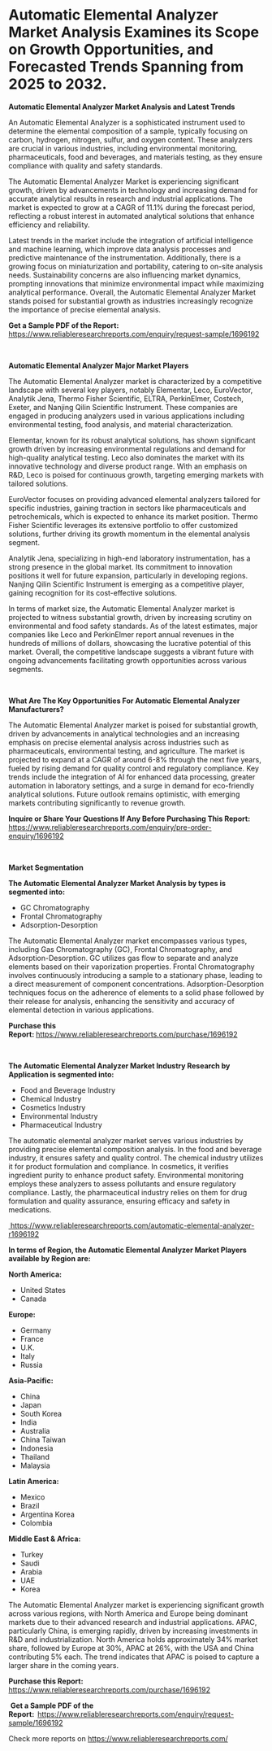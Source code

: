 <p><h1>Automatic Elemental Analyzer Market Analysis Examines its Scope on Growth Opportunities, and Forecasted Trends Spanning from 2025 to 2032.</h1></p><p><strong>Automatic Elemental Analyzer Market Analysis and Latest Trends</strong></p>
<p><p>An Automatic Elemental Analyzer is a sophisticated instrument used to determine the elemental composition of a sample, typically focusing on carbon, hydrogen, nitrogen, sulfur, and oxygen content. These analyzers are crucial in various industries, including environmental monitoring, pharmaceuticals, food and beverages, and materials testing, as they ensure compliance with quality and safety standards.</p><p>The Automatic Elemental Analyzer Market is experiencing significant growth, driven by advancements in technology and increasing demand for accurate analytical results in research and industrial applications. The market is expected to grow at a CAGR of 11.1% during the forecast period, reflecting a robust interest in automated analytical solutions that enhance efficiency and reliability.</p><p>Latest trends in the market include the integration of artificial intelligence and machine learning, which improve data analysis processes and predictive maintenance of the instrumentation. Additionally, there is a growing focus on miniaturization and portability, catering to on-site analysis needs. Sustainability concerns are also influencing market dynamics, prompting innovations that minimize environmental impact while maximizing analytical performance. Overall, the Automatic Elemental Analyzer Market stands poised for substantial growth as industries increasingly recognize the importance of precise elemental analysis.</p></p>
<p><strong>Get a Sample PDF of the Report:&nbsp;</strong> <a href="https://www.reliableresearchreports.com/enquiry/request-sample/1696192?utm_campaign=2809&utm_medium=2&utm_source=Github&utm_content=ia&utm_term=27032025&utm_id=automatic-elemental-analyzer">https://www.reliableresearchreports.com/enquiry/request-sample/1696192</a></p>
<p>&nbsp;</p>
<p><strong>Automatic Elemental Analyzer Major Market Players</strong></p>
<p><p>The Automatic Elemental Analyzer market is characterized by a competitive landscape with several key players, notably Elementar, Leco, EuroVector, Analytik Jena, Thermo Fisher Scientific, ELTRA, PerkinElmer, Costech, Exeter, and Nanjing Qilin Scientific Instrument. These companies are engaged in producing analyzers used in various applications including environmental testing, food analysis, and material characterization.</p><p>Elementar, known for its robust analytical solutions, has shown significant growth driven by increasing environmental regulations and demand for high-quality analytical testing. Leco also dominates the market with its innovative technology and diverse product range. With an emphasis on R&D, Leco is poised for continuous growth, targeting emerging markets with tailored solutions.</p><p>EuroVector focuses on providing advanced elemental analyzers tailored for specific industries, gaining traction in sectors like pharmaceuticals and petrochemicals, which is expected to enhance its market position. Thermo Fisher Scientific leverages its extensive portfolio to offer customized solutions, further driving its growth momentum in the elemental analysis segment.</p><p>Analytik Jena, specializing in high-end laboratory instrumentation, has a strong presence in the global market. Its commitment to innovation positions it well for future expansion, particularly in developing regions. Nanjing Qilin Scientific Instrument is emerging as a competitive player, gaining recognition for its cost-effective solutions.</p><p>In terms of market size, the Automatic Elemental Analyzer market is projected to witness substantial growth, driven by increasing scrutiny on environmental and food safety standards. As of the latest estimates, major companies like Leco and PerkinElmer report annual revenues in the hundreds of millions of dollars, showcasing the lucrative potential of this market. Overall, the competitive landscape suggests a vibrant future with ongoing advancements facilitating growth opportunities across various segments.</p></p>
<p>&nbsp;</p>
<p><strong>What Are The Key Opportunities For Automatic Elemental Analyzer Manufacturers?</strong></p>
<p><p>The Automatic Elemental Analyzer market is poised for substantial growth, driven by advancements in analytical technologies and an increasing emphasis on precise elemental analysis across industries such as pharmaceuticals, environmental testing, and agriculture. The market is projected to expand at a CAGR of around 6-8% through the next five years, fueled by rising demand for quality control and regulatory compliance. Key trends include the integration of AI for enhanced data processing, greater automation in laboratory settings, and a surge in demand for eco-friendly analytical solutions. Future outlook remains optimistic, with emerging markets contributing significantly to revenue growth.</p></p>
<p><strong>Inquire or Share Your Questions If Any Before Purchasing This Report:</strong> <a href="https://www.reliableresearchreports.com/enquiry/pre-order-enquiry/1696192?utm_campaign=2809&utm_medium=2&utm_source=Github&utm_content=ia&utm_term=27032025&utm_id=automatic-elemental-analyzer">https://www.reliableresearchreports.com/enquiry/pre-order-enquiry/1696192</a></p>
<p>&nbsp;</p>
<p><strong>Market Segmentation</strong></p>
<p><strong>The Automatic Elemental Analyzer Market Analysis by types is segmented into:</strong></p>
<p><ul><li>GC Chromatography</li><li>Frontal Chromatography</li><li>Adsorption-Desorption</li></ul></p>
<p><p>The Automatic Elemental Analyzer market encompasses various types, including Gas Chromatography (GC), Frontal Chromatography, and Adsorption-Desorption. GC utilizes gas flow to separate and analyze elements based on their vaporization properties. Frontal Chromatography involves continuously introducing a sample to a stationary phase, leading to a direct measurement of component concentrations. Adsorption-Desorption techniques focus on the adherence of elements to a solid phase followed by their release for analysis, enhancing the sensitivity and accuracy of elemental detection in various applications.</p></p>
<p><strong>Purchase this Report:&nbsp;</strong><a href="https://www.reliableresearchreports.com/purchase/1696192?utm_campaign=2809&utm_medium=2&utm_source=Github&utm_content=ia&utm_term=27032025&utm_id=automatic-elemental-analyzer">https://www.reliableresearchreports.com/purchase/1696192</a></p>
<p>&nbsp;</p>
<p><strong>The Automatic Elemental Analyzer Market Industry Research by Application is segmented into:</strong></p>
<p><ul><li>Food and Beverage Industry</li><li>Chemical Industry</li><li>Cosmetics Industry</li><li>Environmental Industry</li><li>Pharmaceutical Industry</li></ul></p>
<p><p>The automatic elemental analyzer market serves various industries by providing precise elemental composition analysis. In the food and beverage industry, it ensures safety and quality control. The chemical industry utilizes it for product formulation and compliance. In cosmetics, it verifies ingredient purity to enhance product safety. Environmental monitoring employs these analyzers to assess pollutants and ensure regulatory compliance. Lastly, the pharmaceutical industry relies on them for drug formulation and quality assurance, ensuring efficacy and safety in medications.</p></p>
<p><a href="https://www.reliableresearchreports.com/automatic-elemental-analyzer-r1696192?utm_campaign=2809&utm_medium=2&utm_source=Github&utm_content=ia&utm_term=27032025&utm_id=automatic-elemental-analyzer">&nbsp;https://www.reliableresearchreports.com/automatic-elemental-analyzer-r1696192</a></p>
<p><strong>In terms of Region, the Automatic Elemental Analyzer Market Players available by Region are:</strong></p>
<p>
    <p> <strong> North America: </strong>
        <ul>
            <li>United States</li>
            <li>Canada</li>
        </ul>
        </p> 
    <p> <strong> Europe: </strong>
        <ul>
            <li>Germany</li>
            <li>France</li>
            <li>U.K.</li>
            <li>Italy</li>
            <li>Russia</li>
        </ul>
        </p> 
    <p> <strong> Asia-Pacific: </strong>
        <ul>
            <li>China</li>
            <li>Japan</li>
            <li>South Korea</li>
            <li>India</li>
            <li>Australia</li>
            <li>China Taiwan</li>
            <li>Indonesia</li>
            <li>Thailand</li>
            <li>Malaysia</li>
        </ul>
        </p> 
    <p> <strong> Latin America: </strong>
        <ul>
            <li>Mexico</li>
            <li>Brazil</li>
            <li>Argentina Korea</li>
            <li>Colombia</li>
        </ul>
        </p> 
    <p> <strong> Middle East & Africa: </strong>
        <ul>
            <li>Turkey</li>
            <li>Saudi</li>
            <li>Arabia</li>
            <li>UAE</li>
            <li>Korea</li>
        </ul>
    </p>
    </p>
<p><p>The Automatic Elemental Analyzer market is experiencing significant growth across various regions, with North America and Europe being dominant markets due to their advanced research and industrial applications. APAC, particularly China, is emerging rapidly, driven by increasing investments in R&D and industrialization. North America holds approximately 34% market share, followed by Europe at 30%, APAC at 26%, with the USA and China contributing 5% each. The trend indicates that APAC is poised to capture a larger share in the coming years.</p></p>
<p><strong>Purchase this Report: </strong><a href="https://www.reliableresearchreports.com/purchase/1696192?utm_campaign=2809&utm_medium=2&utm_source=Github&utm_content=ia&utm_term=27032025&utm_id=automatic-elemental-analyzer">https://www.reliableresearchreports.com/purchase/1696192</a></p>
<p>&nbsp;<strong>Get a Sample PDF of the Report:&nbsp;&nbsp;</strong><a href="https://www.reliableresearchreports.com/enquiry/request-sample/1696192?utm_campaign=2809&utm_medium=2&utm_source=Github&utm_content=ia&utm_term=27032025&utm_id=automatic-elemental-analyzer">https://www.reliableresearchreports.com/enquiry/request-sample/1696192</a></p>
<p><strong></strong></p>
<p>Check more reports on <a href="https://www.reliableresearchreports.com/?utm_campaign=2809&utm_medium=2&utm_source=Github&utm_content=ia&utm_term=27032025&utm_id=automatic-elemental-analyzer">https://www.reliableresearchreports.com/</a></p>